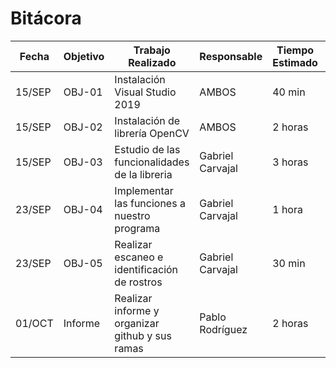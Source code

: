 # Bitácora

| Fecha  | Objetivo  | Trabajo Realizado | Responsable | Tiempo Estimado | Tiempo Real |
|--------|-----------|-------------------|-------------|-----------------|-------------|
| 15/SEP | OBJ-01    | Instalación Visual Studio 2019| AMBOS     | 40 min  | 40 min |
| 15/SEP | OBJ-02    | Instalación de librería OpenCV | AMBOS |  2 horas | 3 horas |
| 15/SEP | OBJ-03    | Estudio de las funcionalidades de la libreria| Gabriel Carvajal | 3 horas | 2 horas |
| 23/SEP | OBJ-04    | Implementar las funciones a nuestro programa | Gabriel Carvajal |  1 hora | 2 horas |
| 23/SEP | OBJ-05    | Realizar escaneo e identificación de rostros | Gabriel Carvajal |  30 min | 45 min  |
| 01/OCT | Informe   | Realizar informe y organizar github y sus ramas | Pablo Rodríguez|  2 horas | 2 horas |

